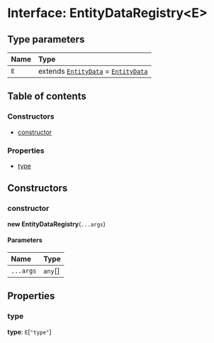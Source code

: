 # Interface: EntityDataRegistry\<E>

## Type parameters

| Name | Type |
| :------ | :------ |
| `E` | extends [`EntityData`](/en/auto-docs/free-layout-editor/classes/EntityData.md) = [`EntityData`](/en/auto-docs/free-layout-editor/classes/EntityData.md) |

## Table of contents

### Constructors

* [constructor](/en/auto-docs/free-layout-editor/interfaces/EntityDataRegistry.md#constructor)

### Properties

* [type](/en/auto-docs/free-layout-editor/interfaces/EntityDataRegistry.md#type)

## Constructors

### constructor

**new EntityDataRegistry**(`...args`)

#### Parameters

| Name | Type |
| :------ | :------ |
| `...args` | `any`\[] |

## Properties

### type

**type**: `E`\[`"type"`]

